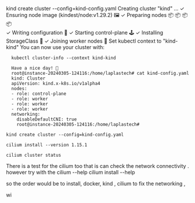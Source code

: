 kind create cluster --config=kind-config.yaml 
Creating cluster "kind" ...
 ✓ Ensuring node image (kindest/node:v1.29.2) 🖼 
  ✓ Preparing nodes 📦 📦 📦 📦  
   ✓ Writing configuration 📜 
    ✓ Starting control-plane 🕹️ 
     ✓ Installing StorageClass 💾 
      ✓ Joining worker nodes 🚜 
      Set kubectl context to "kind-kind"
      You can now use your cluster with:

      kubectl cluster-info --context kind-kind

      Have a nice day! 👋
      root@instance-20240305-124116:/home/laplastech# cat kind-config.yaml 
      kind: Cluster
      apiVersion: kind.x-k8s.io/v1alpha4
      nodes:
      - role: control-plane
      - role: worker
      - role: worker
      - role: worker
      networking:
        disableDefaultCNI: true
        root@instance-20240305-124116:/home/laplastech# 

`kind create cluster --config=kind-config.yaml`

`cilium install --version 1.15.1`

`cilium cluster status`

  There is a test for the cilium too that is can check the network connectivity . 
  however try with the cilium --help 
  cilium install --help  


so the order would be to install, docker, kind , cilium to fix the networking , 

wi




